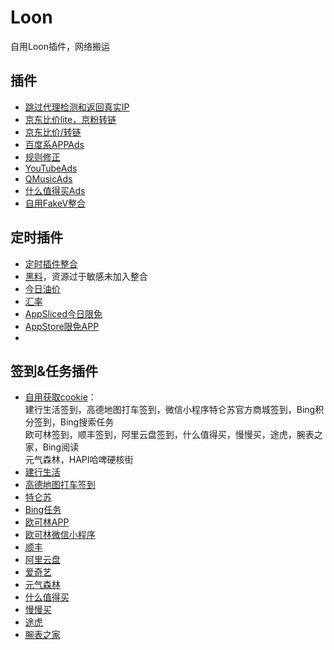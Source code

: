 # Loon
自用Loon插件，网络搬运
## 插件
- [跳过代理检测和返回真实IP](https://raw.githubusercontent.com/Raphael689/RW/master/Loon/Plugin/Skip-Proxy-Lists%26Real-IP.plugin)
- [京东比价lite，京粉转链](https://raw.githubusercontent.com/Raphael689/RW/master/Loon/Plugin/jd-price-lite.plugin)
- [京东比价/转链](https://raw.githubusercontent.com/Raphael689/RW/master/Loon/Plugin/jdjf-price.plugin)
- [百度系APPAds](https://raw.githubusercontent.com/Raphael689/RW/master/Loon/Plugin/BaiduAdBlock.plugin)
- [规则修正](https://raw.githubusercontent.com/Raphael689/RW/master/Loon/Plugin/RulesFix.plugin)
- [YouTubeAds](https://raw.githubusercontent.com/Raphael689/RW/master/Loon/Plugin/YouTubeAds.plugin)
- [QMusicAds](https://raw.githubusercontent.com/Raphael689/RW/master/Loon/Plugin/QMusicAd.plugin)
- [什么值得买Ads](https://raw.githubusercontent.com/Raphael689/RW/master/Loon/Plugin/smzdmads.plugin)
- [自用FakeV整合](https://raw.githubusercontent.com/Raphael689/RW/master/Loon/Plugin/FVjihe.plugin)
## 定时插件
- [定时插件整合](https://raw.githubusercontent.com/Raphael689/RW/master/Loon/Plugin/Dsjihe.plugin)
- [黑料](https://raw.githubusercontent.com/Raphael689/RW/master/Loon/Plugin/hlbdy.plugin)，资源过于敏感未加入整合
- [今日油价](https://raw.githubusercontent.com/Raphael689/RW/master/Loon/Plugin/Oilprice.plugin)
- [汇率](https://raw.githubusercontent.com/Raphael689/RW/master/Loon/Plugin/hljk.plugin)
- [AppSliced今日限免](https://raw.githubusercontent.com/Raphael689/RW/master/Loon/Plugin/AppSliced.plugin)
- [AppStore限免APP](https://raw.githubusercontent.com/Raphael689/RW/master/Loon/Plugin/Appsdoor.plugin)
- 
## 签到&任务插件
- [自用获取cookie](https://raw.githubusercontent.com/Raphael689/RW/master/Loon/Plugin/GetCookie.plugin)：
<br>建行生活签到，高德地图打车签到，微信小程序特仑苏官方商城签到，Bing积分签到，Bing搜索任务
<br>欧可林签到，顺丰签到，阿里云盘签到，什么值得买，慢慢买，途虎，腕表之家，Bing阅读
<br>元气森林，HAPI哈啤硬核街</br>
- [建行生活](https://raw.githubusercontent.com/Raphael689/RW/master/Loon/Plugin/jhsh.plugin)
- [高德地图打车签到](https://raw.githubusercontent.com/Raphael689/RW/master/Loon/Plugin/gaode.plugin)
- [特仑苏](https://raw.githubusercontent.com/Raphael689/RW/master/Loon/Plugin/tls.plugin)
- [Bing任务](https://raw.githubusercontent.com/Raphael689/RW/master/Loon/Plugin/Bing.plugin)
- [欧可林APP](https://raw.githubusercontent.com/Raphael689/RW/master/Loon/Plugin/Oclean.plugin)
- [欧可林微信小程序](https://raw.githubusercontent.com/Raphael689/RW/master/Loon/Plugin/Oclean_mini.plugin)
- [顺丰](https://raw.githubusercontent.com/Raphael689/RW/master/Loon/Plugin/sfexpress.plugin)
- [阿里云盘](https://raw.githubusercontent.com/Raphael689/RW/master/Loon/Plugin/aliYunPan.plugin)
- [爱奇艺](https://raw.githubusercontent.com/Raphael689/RW/master/Loon/Plugin/iQiyi.plugin)
- [元气森林](https://raw.githubusercontent.com/Raphael689/RW/master/Loon/Plugin/yqsl.plugin)
- [什么值得买](https://raw.githubusercontent.com/Raphael689/RW/master/Loon/Plugin/smzdm.plugin)
- [慢慢买](https://raw.githubusercontent.com/Raphael689/RW/master/Loon/Plugin/mmbuy.plugin)
- [途虎](https://raw.githubusercontent.com/Raphael689/RW/master/Loon/Plugin/tuhu.plugin)
- [腕表之家](https://raw.githubusercontent.com/Raphael689/RW/master/Loon/Plugin/wbzj.plugin)

